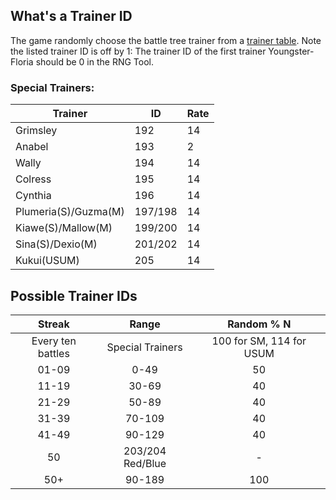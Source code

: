 ## What's a Trainer ID

The game randomly choose the battle tree trainer from a [trainer table](https://bulbapedia.bulbagarden.net/wiki/List_of_Battle_Tree_Trainers). Note the listed trainer ID is off by 1: The trainer ID of the first trainer Youngster-Floria should be 0 in the RNG Tool.

### Special Trainers:

| Trainer              | ID      | Rate |
| -------------------- | ------- | ---- |
| Grimsley             | 192     | 14   |
| Anabel               | 193     | 2    |
| Wally                | 194     | 14   |
| Colress              | 195     | 14   |
| Cynthia              | 196     | 14   |
| Plumeria(S)/Guzma(M) | 197/198 | 14   |
| Kiawe(S)/Mallow(M)   | 199/200 | 14   |
| Sina(S)/Dexio(M)     | 201/202 | 14   |
| Kukui(USUM)          | 205     | 14   |

## Possible Trainer IDs

|      Streak       |      Range       |        Random % N        |
| :---------------: | :--------------: | :----------------------: |
| Every ten battles | Special Trainers | 100 for SM, 114 for USUM |
|       01-09       |       0-49       |            50            |
|       11-19       |      30-69       |            40            |
|       21-29       |      50-89       |            40            |
|       31-39       |      70-109      |            40            |
|       41-49       |      90-129      |            40            |
|        50         | 203/204 Red/Blue |            -             |
|        50+        |      90-189      |           100            |

